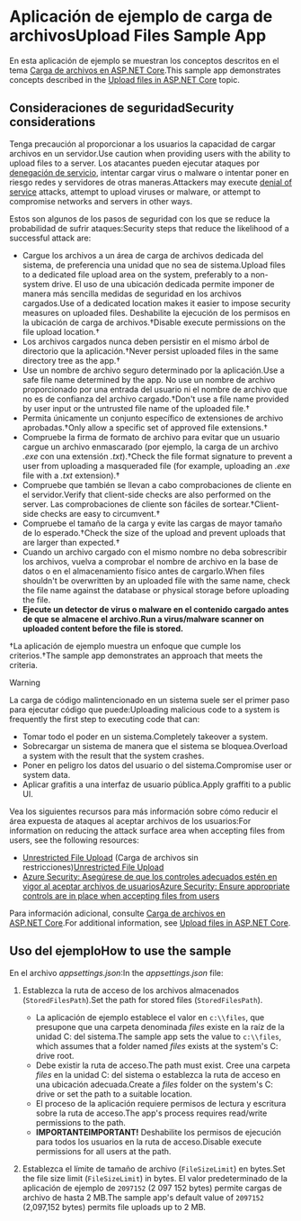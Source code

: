 # <a name="upload-files-sample-app"></a><span data-ttu-id="4390c-101">Aplicación de ejemplo de carga de archivos</span><span class="sxs-lookup"><span data-stu-id="4390c-101">Upload Files Sample App</span></span>

<span data-ttu-id="4390c-102">En esta aplicación de ejemplo se muestran los conceptos descritos en el tema [Carga de archivos en ASP.NET Core](https://docs.microsoft.com/aspnet/core/mvc/models/file-uploads).</span><span class="sxs-lookup"><span data-stu-id="4390c-102">This sample app demonstrates concepts described in the [Upload files in ASP.NET Core](https://docs.microsoft.com/aspnet/core/mvc/models/file-uploads) topic.</span></span>

## <a name="security-considerations"></a><span data-ttu-id="4390c-103">Consideraciones de seguridad</span><span class="sxs-lookup"><span data-stu-id="4390c-103">Security considerations</span></span>

<span data-ttu-id="4390c-104">Tenga precaución al proporcionar a los usuarios la capacidad de cargar archivos en un servidor.</span><span class="sxs-lookup"><span data-stu-id="4390c-104">Use caution when providing users with the ability to upload files to a server.</span></span> <span data-ttu-id="4390c-105">Los atacantes pueden ejecutar ataques por [denegación de servicio](/windows-hardware/drivers/ifs/denial-of-service), intentar cargar virus o malware o intentar poner en riesgo redes y servidores de otras maneras.</span><span class="sxs-lookup"><span data-stu-id="4390c-105">Attackers may execute [denial of service](/windows-hardware/drivers/ifs/denial-of-service) attacks, attempt to upload viruses or malware, or attempt to compromise networks and servers in other ways.</span></span>

<span data-ttu-id="4390c-106">Estos son algunos de los pasos de seguridad con los que se reduce la probabilidad de sufrir ataques:</span><span class="sxs-lookup"><span data-stu-id="4390c-106">Security steps that reduce the likelihood of a successful attack are:</span></span>

* <span data-ttu-id="4390c-107">Cargue los archivos a un área de carga de archivos dedicada del sistema, de preferencia una unidad que no sea de sistema.</span><span class="sxs-lookup"><span data-stu-id="4390c-107">Upload files to a dedicated file upload area on the system, preferably to a non-system drive.</span></span> <span data-ttu-id="4390c-108">El uso de una ubicación dedicada permite imponer de manera más sencilla medidas de seguridad en los archivos cargados.</span><span class="sxs-lookup"><span data-stu-id="4390c-108">Use of a dedicated location makes it easier to impose security measures on uploaded files.</span></span> <span data-ttu-id="4390c-109">Deshabilite la ejecución de los permisos en la ubicación de carga de archivos.&dagger;</span><span class="sxs-lookup"><span data-stu-id="4390c-109">Disable execute permissions on the file upload location.&dagger;</span></span>
* <span data-ttu-id="4390c-110">Los archivos cargados nunca deben persistir en el mismo árbol de directorio que la aplicación.&dagger;</span><span class="sxs-lookup"><span data-stu-id="4390c-110">Never persist uploaded files in the same directory tree as the app.&dagger;</span></span>
* <span data-ttu-id="4390c-111">Use un nombre de archivo seguro determinado por la aplicación.</span><span class="sxs-lookup"><span data-stu-id="4390c-111">Use a safe file name determined by the app.</span></span> <span data-ttu-id="4390c-112">No use un nombre de archivo proporcionado por una entrada del usuario ni el nombre de archivo que no es de confianza del archivo cargado.&dagger;</span><span class="sxs-lookup"><span data-stu-id="4390c-112">Don't use a file name provided by user input or the untrusted file name of the uploaded file.&dagger;</span></span>
* <span data-ttu-id="4390c-113">Permita únicamente un conjunto específico de extensiones de archivo aprobadas.&dagger;</span><span class="sxs-lookup"><span data-stu-id="4390c-113">Only allow a specific set of approved file extensions.&dagger;</span></span>
* <span data-ttu-id="4390c-114">Compruebe la firma de formato de archivo para evitar que un usuario cargue un archivo enmascarado (por ejemplo, la carga de un archivo *.exe* con una extensión *.txt*).&dagger;</span><span class="sxs-lookup"><span data-stu-id="4390c-114">Check the file format signature to prevent a user from uploading a masqueraded file (for example, uploading an *.exe* file with a *.txt* extension).&dagger;</span></span>
* <span data-ttu-id="4390c-115">Compruebe que también se llevan a cabo comprobaciones de cliente en el servidor.</span><span class="sxs-lookup"><span data-stu-id="4390c-115">Verify that client-side checks are also performed on the server.</span></span> <span data-ttu-id="4390c-116">Las comprobaciones de cliente son fáciles de sortear.&dagger;</span><span class="sxs-lookup"><span data-stu-id="4390c-116">Client-side checks are easy to circumvent.&dagger;</span></span>
* <span data-ttu-id="4390c-117">Compruebe el tamaño de la carga y evite las cargas de mayor tamaño de lo esperado.&dagger;</span><span class="sxs-lookup"><span data-stu-id="4390c-117">Check the size of the upload and prevent uploads that are larger than expected.&dagger;</span></span>
* <span data-ttu-id="4390c-118">Cuando un archivo cargado con el mismo nombre no deba sobrescribir los archivos, vuelva a comprobar el nombre de archivo en la base de datos o en el almacenamiento físico antes de cargarlo.</span><span class="sxs-lookup"><span data-stu-id="4390c-118">When files shouldn't be overwritten by an uploaded file with the same name, check the file name against the database or physical storage before uploading the file.</span></span>
* <span data-ttu-id="4390c-119">**Ejecute un detector de virus o malware en el contenido cargado antes de que se almacene el archivo.**</span><span class="sxs-lookup"><span data-stu-id="4390c-119">**Run a virus/malware scanner on uploaded content before the file is stored.**</span></span>

<span data-ttu-id="4390c-120">&dagger;La aplicación de ejemplo muestra un enfoque que cumple los criterios.</span><span class="sxs-lookup"><span data-stu-id="4390c-120">&dagger;The sample app demonstrates an approach that meets the criteria.</span></span>

> [!WARNING]
> <span data-ttu-id="4390c-121">La carga de código malintencionado en un sistema suele ser el primer paso para ejecutar código que puede:</span><span class="sxs-lookup"><span data-stu-id="4390c-121">Uploading malicious code to a system is frequently the first step to executing code that can:</span></span>
>
> * <span data-ttu-id="4390c-122">Tomar todo el poder en un sistema.</span><span class="sxs-lookup"><span data-stu-id="4390c-122">Completely takeover a system.</span></span>
> * <span data-ttu-id="4390c-123">Sobrecargar un sistema de manera que el sistema se bloquea.</span><span class="sxs-lookup"><span data-stu-id="4390c-123">Overload a system with the result that the system crashes.</span></span>
> * <span data-ttu-id="4390c-124">Poner en peligro los datos del usuario o del sistema.</span><span class="sxs-lookup"><span data-stu-id="4390c-124">Compromise user or system data.</span></span>
> * <span data-ttu-id="4390c-125">Aplicar grafitis a una interfaz de usuario pública.</span><span class="sxs-lookup"><span data-stu-id="4390c-125">Apply graffiti to a public UI.</span></span>
>
> <span data-ttu-id="4390c-126">Vea los siguientes recursos para más información sobre cómo reducir el área expuesta de ataques al aceptar archivos de los usuarios:</span><span class="sxs-lookup"><span data-stu-id="4390c-126">For information on reducing the attack surface area when accepting files from users, see the following resources:</span></span>
>
> * <span data-ttu-id="4390c-127">[Unrestricted File Upload](https://www.owasp.org/index.php/Unrestricted_File_Upload) (Carga de archivos sin restricciones)</span><span class="sxs-lookup"><span data-stu-id="4390c-127">[Unrestricted File Upload](https://www.owasp.org/index.php/Unrestricted_File_Upload)</span></span>
> * [<span data-ttu-id="4390c-128">Azure Security: Asegúrese de que los controles adecuados estén en vigor al aceptar archivos de usuarios</span><span class="sxs-lookup"><span data-stu-id="4390c-128">Azure Security: Ensure appropriate controls are in place when accepting files from users</span></span>](/azure/security/azure-security-threat-modeling-tool-input-validation#controls-users)

<span data-ttu-id="4390c-129">Para información adicional, consulte [Carga de archivos en ASP.NET Core](https://docs.microsoft.com/aspnet/core/mvc/models/file-uploads).</span><span class="sxs-lookup"><span data-stu-id="4390c-129">For additional information, see [Upload files in ASP.NET Core](https://docs.microsoft.com/aspnet/core/mvc/models/file-uploads).</span></span>

## <a name="how-to-use-the-sample"></a><span data-ttu-id="4390c-130">Uso del ejemplo</span><span class="sxs-lookup"><span data-stu-id="4390c-130">How to use the sample</span></span>

<span data-ttu-id="4390c-131">En el archivo *appsettings.json*:</span><span class="sxs-lookup"><span data-stu-id="4390c-131">In the *appsettings.json* file:</span></span>

1. <span data-ttu-id="4390c-132">Establezca la ruta de acceso de los archivos almacenados (`StoredFilesPath`).</span><span class="sxs-lookup"><span data-stu-id="4390c-132">Set the path for stored files (`StoredFilesPath`).</span></span>

   * <span data-ttu-id="4390c-133">La aplicación de ejemplo establece el valor en `c:\\files`, que presupone que una carpeta denominada *files* existe en la raíz de la unidad C: del sistema.</span><span class="sxs-lookup"><span data-stu-id="4390c-133">The sample app sets the value to `c:\\files`, which assumes that a folder named *files* exists at the system's C: drive root.</span></span>
   * <span data-ttu-id="4390c-134">Debe existir la ruta de acceso.</span><span class="sxs-lookup"><span data-stu-id="4390c-134">The path must exist.</span></span> <span data-ttu-id="4390c-135">Cree una carpeta *files* en la unidad C: del sistema o establezca la ruta de acceso en una ubicación adecuada.</span><span class="sxs-lookup"><span data-stu-id="4390c-135">Create a *files* folder on the system's C: drive or set the path to a suitable location.</span></span>
   * <span data-ttu-id="4390c-136">El proceso de la aplicación requiere permisos de lectura y escritura sobre la ruta de acceso.</span><span class="sxs-lookup"><span data-stu-id="4390c-136">The app's process requires read/write permissions to the path.</span></span>
   * <span data-ttu-id="4390c-137">**IMPORTANTE**</span><span class="sxs-lookup"><span data-stu-id="4390c-137">**IMPORTANT!**</span></span> <span data-ttu-id="4390c-138">Deshabilite los permisos de ejecución para todos los usuarios en la ruta de acceso.</span><span class="sxs-lookup"><span data-stu-id="4390c-138">Disable execute permissions for all users at the path.</span></span>

1. <span data-ttu-id="4390c-139">Establezca el límite de tamaño de archivo (`FileSizeLimit`) en bytes.</span><span class="sxs-lookup"><span data-stu-id="4390c-139">Set the file size limit (`FileSizeLimit`) in bytes.</span></span> <span data-ttu-id="4390c-140">El valor predeterminado de la aplicación de ejemplo de `2097152` (2 097 152 bytes) permite cargas de archivo de hasta 2 MB.</span><span class="sxs-lookup"><span data-stu-id="4390c-140">The sample app's default value of `2097152` (2,097,152 bytes) permits file uploads up to 2 MB.</span></span>
